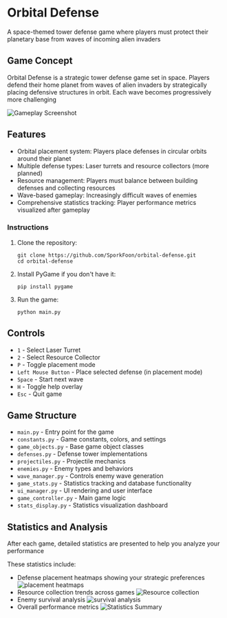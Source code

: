 # Orbital Defense

A space-themed tower defense game where players must protect their planetary base from waves of incoming alien invaders

## Game Concept

Orbital Defense is a strategic tower defense game set in space. Players defend their home planet from waves of alien invaders by strategically placing defensive structures in orbit. Each wave becomes progressively more challenging

![Gameplay Screenshot](screenshots/gameplay/gameplay.png)

## Features

- Orbital placement system: Players place defenses in circular orbits around their planet
- Multiple defense types: Laser turrets and resource collectors (more planned)
- Resource management: Players must balance between building defenses and collecting resources
- Wave-based gameplay: Increasingly difficult waves of enemies
- Comprehensive statistics tracking: Player performance metrics visualized after gameplay

### Instructions

1. Clone the repository:
   ```
   git clone https://github.com/SporkFoon/orbital-defense.git
   cd orbital-defense
   ```

2. Install PyGame if you don't have it:
   ```
   pip install pygame
   ```

3. Run the game:
   ```
   python main.py
   ```

## Controls

- `1` - Select Laser Turret
- `2` - Select Resource Collector
- `P` - Toggle placement mode
- `Left Mouse Button` - Place selected defense (in placement mode)
- `Space` - Start next wave
- `H` - Toggle help overlay
- `Esc` - Quit game


## Game Structure

- `main.py` - Entry point for the game
- `constants.py` - Game constants, colors, and settings
- `game_objects.py` - Base game object classes
- `defenses.py` - Defense tower implementations
- `projectiles.py` - Projectile mechanics
- `enemies.py` - Enemy types and behaviors
- `wave_manager.py` - Controls enemy wave generation
- `game_stats.py` - Statistics tracking and database functionality
- `ui_manager.py` - UI rendering and user interface
- `game_controller.py` - Main game logic
- `stats_display.py` - Statistics visualization dashboard

## Statistics and Analysis

After each game, detailed statistics are presented to help you analyze your performance

These statistics include:
- Defense placement heatmaps showing your strategic preferences
![placement heatmaps](screenshots/visualization/heatmap.png)
- Resource collection trends across games
![Resource collection](screenshots/visualization/resourcesgraph.png)
- Enemy survival analysis
![survival analysis](screenshots/visualization/enemysurvival.png)
- Overall performance metrics
![Statistics Summary](screenshots/visualization/stats.png)
